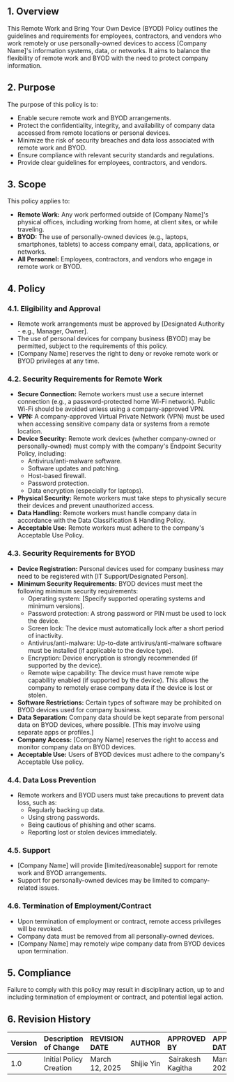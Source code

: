 ## 1. Overview

This Remote Work and Bring Your Own Device (BYOD) Policy outlines the guidelines and requirements for employees, contractors, and vendors who work remotely or use personally-owned devices to access [Company Name]'s information systems, data, or networks. It aims to balance the flexibility of remote work and BYOD with the need to protect company information.

## 2. Purpose

The purpose of this policy is to:

*   Enable secure remote work and BYOD arrangements.
*   Protect the confidentiality, integrity, and availability of company data accessed from remote locations or personal devices.
*   Minimize the risk of security breaches and data loss associated with remote work and BYOD.
*   Ensure compliance with relevant security standards and regulations.
*   Provide clear guidelines for employees, contractors, and vendors.

## 3. Scope

This policy applies to:

*   **Remote Work:**  Any work performed outside of [Company Name]'s physical offices, including working from home, at client sites, or while traveling.
*   **BYOD:**  The use of personally-owned devices (e.g., laptops, smartphones, tablets) to access company email, data, applications, or networks.
*   **All Personnel:**  Employees, contractors, and vendors who engage in remote work or BYOD.

## 4. Policy

### 4.1. Eligibility and Approval

*   Remote work arrangements must be approved by [Designated Authority - e.g., Manager, Owner].
*   The use of personal devices for company business (BYOD) may be permitted, subject to the requirements of this policy.
*   [Company Name] reserves the right to deny or revoke remote work or BYOD privileges at any time.

### 4.2. Security Requirements for Remote Work

*   **Secure Connection:**  Remote workers must use a secure internet connection (e.g., a password-protected home Wi-Fi network). Public Wi-Fi should be avoided unless using a company-approved VPN.
*   **VPN:**  A company-approved Virtual Private Network (VPN) must be used when accessing sensitive company data or systems from a remote location.
*   **Device Security:**  Remote work devices (whether company-owned or personally-owned) must comply with the company's Endpoint Security Policy, including:
    *   Antivirus/anti-malware software.
    *   Software updates and patching.
    *   Host-based firewall.
    *   Password protection.
    *   Data encryption (especially for laptops).
*   **Physical Security:**  Remote workers must take steps to physically secure their devices and prevent unauthorized access.
*   **Data Handling:**  Remote workers must handle company data in accordance with the Data Classification & Handling Policy.
* **Acceptable Use:** Remote workers must adhere to the company's Acceptable Use Policy.

### 4.3. Security Requirements for BYOD

*   **Device Registration:**  Personal devices used for company business may need to be registered with [IT Support/Designated Person].
*   **Minimum Security Requirements:**  BYOD devices must meet the following minimum security requirements:
    *   Operating system: [Specify supported operating systems and minimum versions].
    *   Password protection:  A strong password or PIN must be used to lock the device.
    *   Screen lock:  The device must automatically lock after a short period of inactivity.
    *   Antivirus/anti-malware:  Up-to-date antivirus/anti-malware software must be installed (if applicable to the device type).
    *   Encryption:  Device encryption is strongly recommended (if supported by the device).
    *   Remote wipe capability:  The device must have remote wipe capability enabled (if supported by the device). This allows the company to remotely erase company data if the device is lost or stolen.
*   **Software Restrictions:**  Certain types of software may be prohibited on BYOD devices used for company business.
*   **Data Separation:**  Company data should be kept separate from personal data on BYOD devices, where possible. [This may involve using separate apps or profiles.]
*   **Company Access:**  [Company Name] reserves the right to access and monitor company data on BYOD devices.
* **Acceptable Use:** Users of BYOD devices must adhere to the company's Acceptable Use policy.

### 4.4. Data Loss Prevention

*   Remote workers and BYOD users must take precautions to prevent data loss, such as:
    *   Regularly backing up data.
    *   Using strong passwords.
    *   Being cautious of phishing and other scams.
    *   Reporting lost or stolen devices immediately.

### 4.5. Support

*   [Company Name] will provide [limited/reasonable] support for remote work and BYOD arrangements.
*   Support for personally-owned devices may be limited to company-related issues.

### 4.6. Termination of Employment/Contract

*   Upon termination of employment or contract, remote access privileges will be revoked.
*   Company data must be removed from all personally-owned devices.
*   [Company Name] may remotely wipe company data from BYOD devices upon termination.

## 5. Compliance

Failure to comply with this policy may result in disciplinary action, up to and including termination of employment or contract, and potential legal action.

## 6. Revision History
| Version | Description of Change       | REVISION DATE              | AUTHOR  | APPROVED BY |APPROVED DATE|
| :------ | :---------- | :----------------- | :-------------------- |:-------------------- |:-------------------- |
| 1.0     | Initial Policy Creation |March 12, 2025  | Shijie Yin | Sairakesh Kagitha |March 20, 2025|
